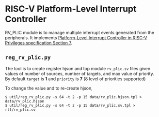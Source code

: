 # RISC-V Platform-Level Interrupt Controller

RV_PLIC module is to manage multiple interrupt events generated from the
peripherals. It implements [Platform-Level Interrupt Controller in RISC-V
Privileges specification Section
7](https://people.eecs.berkeley.edu/~krste/papers/riscv-privileged-v1.9.pdf#page=73).

## `reg_rv_plic.py`

The tool is to create register hjson and top module `rv_plic.sv` files given
values of number of sources, number of targets, and max value of priority. By
default `target` is **1** and `priority` is **7** (8 level of priorities
supported)

To change the value and to re-create hjson,

```console
$ util/reg_rv_plic.py -s 64 -t 2 -p 15 data/rv_plic.hjson.tpl > data/rv_plic.hjson
$ util/reg_rv_plic.py -s 64 -t 2 -p 15 data/rv_plic.sv.tpl > rtl/rv_plic.sv
```
